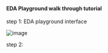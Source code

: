 #### EDA Playground walk through tutorial

step 1: EDA playground interface

![image](https://github.com/Aftab-affu/intern_6w/assets/93983242/42bdf687-acdd-411c-ba88-47c3e9fec0ff)

step 2:
